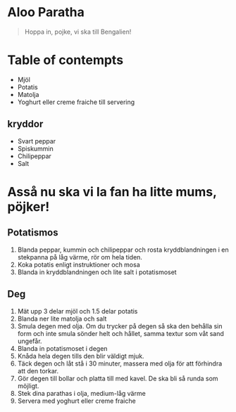 # Aloo Paratha

> Hoppa in, pojke, vi ska till Bengalien!

# Table of contempts

* Mjöl
* Potatis
* Matolja
* Yoghurt eller creme fraiche till servering

## kryddor

 * Svart peppar
 * Spiskummin
 * Chilipeppar
 * Salt

# Asså nu ska vi la fan ha litte mums, pöjker!

## Potatismos

1. Blanda peppar, kummin och chilipeppar och rosta kryddblandningen i en stekpanna på låg värme, rör om hela tiden.
1. Koka potatis enligt instruktioner och mosa
1. Blanda in kryddblandningen och lite salt i potatismoset

## Deg

1. Mät upp 3 delar mjöl och 1.5 delar potatis
1. Blanda ner lite matolja och salt
1. Smula degen med olja. Om du trycker på degen så ska den behålla sin form och inte smula sönder helt och hållet, samma textur som våt sand ungefår.
1. Blanda in potatismoset i degen
1. Knåda hela degen tills den blir väldigt mjuk.
1. Täck degen och låt stå i 30 minuter, massera med olja för att förhindra att den torkar.
1. Gör degen till bollar och platta till med kavel. De ska bli så runda som möjligt.
1. Stek dina parathas i olja, medium-låg värme
1. Servera med yoghurt eller creme fraiche
